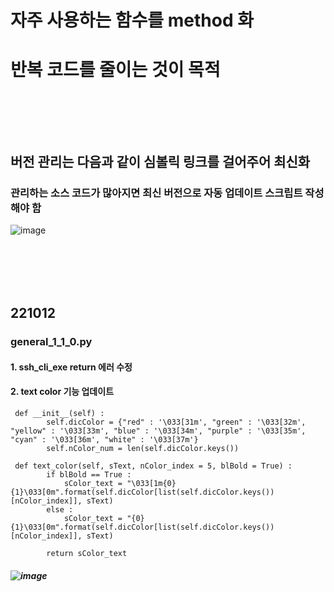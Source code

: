 # 자주 사용하는 함수를 method 화
# 반복 코드를 줄이는 것이 목적

### <br/><br/><br/> 

## 버전 관리는 다음과 같이 심볼릭 링크를 걸어주어 최신화
### 관리하는 소스 코드가 많아지면 최신 버전으로 자동 업데이트 스크립트 작성해야 함
![image](https://user-images.githubusercontent.com/62974484/193994382-6af4b880-e3e0-4e17-a847-c8ed90597299.png)

### <br/><br/><br/>

## 221012
### general_1_1_0.py
#### 1. ssh_cli_exe return 에러 수정
#### 2. text color 기능 업데이트
```
 def __init__(self) :
        self.dicColor = {"red" : '\033[31m', "green" : '\033[32m', "yellow" : '\033[33m', "blue" : '\033[34m', "purple" : '\033[35m', "cyan" : '\033[36m', "white" : '\033[37m'}
        self.nColor_num = len(self.dicColor.keys())
        
 def text_color(self, sText, nColor_index = 5, blBold = True) :
        if blBold == True :
            sColor_text = "\033[1m{0}{1}\033[0m".format(self.dicColor[list(self.dicColor.keys())[nColor_index]], sText)
        else :
            sColor_text = "{0}{1}\033[0m".format(self.dicColor[list(self.dicColor.keys())[nColor_index]], sText)

        return sColor_text
```
##### ![image](https://user-images.githubusercontent.com/62974484/195221308-aa80b770-c4ce-4b3c-be1f-b922914294f6.png)
